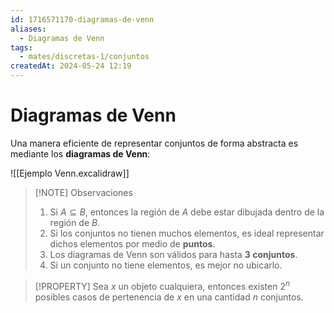 ```yaml
---
id: 1716571170-diagramas-de-venn
aliases:
  - Diagramas de Venn
tags:
  - mates/discretas-1/conjuntos
createdAt: 2024-05-24 12:19
---
```


# Diagramas de Venn

Una manera eficiente de representar conjuntos de forma abstracta es mediante los **diagramas de Venn**:

![[Ejemplo Venn.excalidraw]]

> [!NOTE] Observaciones
> 1. Si $A \subseteq B$, entonces la región de $A$ debe estar dibujada dentro de la región de $B$.
> 2. Si los conjuntos no tienen muchos elementos, es ideal representar dichos elementos por medio de **puntos**.
> 3. Los diagramas de Venn son válidos para hasta **3 conjuntos**.
> 4. Si un conjunto no tiene elementos, es mejor no ubicarlo.

> [!PROPERTY]
> Sea $x$ un objeto cualquiera, entonces existen $2^{n}$ posibles casos de pertenencia de $x$ en una cantidad $n$ conjuntos.
